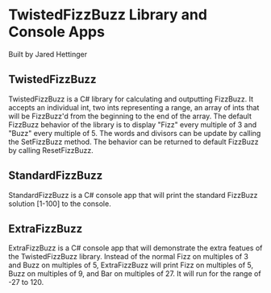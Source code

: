 ﻿# TwistedFizzBuzz Library and Console Apps

Built by Jared Hettinger

## TwistedFizzBuzz

TwistedFizzBuzz is a C# library for calculating and outputting FizzBuzz. It accepts an individual int, two ints representing a range, an array of ints that will be FizzBuzz'd from the beginning to the end of the array. The default FizzBuzz behavior of the library is to display "Fizz" every multiple of 3 and "Buzz" every multiple of 5. The words and divisors can be update by calling the SetFizzBuzz method. The behavior can be returned to default FizzBuzz by calling ResetFizzBuzz.

## StandardFizzBuzz

StandardFizzBuzz is a C# console app that will print the standard FizzBuzz solution [1-100] to the console.

## ExtraFizzBuzz

ExtraFizzBuzz is a C# console app that will demonstrate the extra featues of the TwistedFizzBuzz library. Instead of the normal Fizz on multiples of 3 and Buzz on multiples of 5, ExtraFizzBuzz will print Fizz on multiples of 5, Buzz on multiples of 9, and Bar on multiples of 27. It will run for the range of -27 to 120.